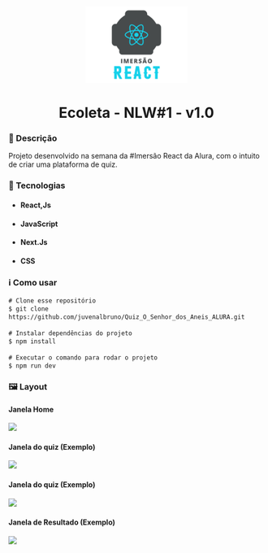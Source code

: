 <p align='center'><img width='200' src="./imgQuiz/c4w638X.png" background={{black}}></p>
<h1 align='center'>Ecoleta - NLW#1 - v1.0</h1>

<h3>🔖 Descrição</h3>
<p>Projeto desenvolvido na semana da #Imersão React da Alura, com o intuito de criar uma plataforma de quiz.</p>

<h3>🚀 Tecnologias</h3>
<ul>
    <li><h4>React,Js</h4></li>
    <li><h4>JavaScript</h4></li>
    <li><h4>Next.Js</h4></li>
    <li><h4>CSS</h4></li>
</ul>

<h3>ℹ️ Como usar</h3>

    # Clone esse repositório
    $ git clone https://github.com/juvenalbruno/Quiz_O_Senhor_dos_Aneis_ALURA.git
    
    # Instalar dependências do projeto
    $ npm install
    
    # Executar o comando para rodar o projeto
    $ npm run dev
    
<h3>🖼 Layout</h3>
<h4>Janela Home</h4>
<img src="./Quiz_O_Senhor_dos_Aneis_ALURA/imgQuiz/CapaQuiz.png">
<br/>
<h4>Janela do quiz (Exemplo)</h4>
<img src="./Quiz_O_Senhor_dos_Aneis_ALURA/imgQuiz/Quiz2.png">
<br/>
<h4>Janela do quiz (Exemplo)</h4>
<img src="./Quiz_O_Senhor_dos_Aneis_ALURA/imgQuiz/Quiz3.png">
<br/>
<h4>Janela de Resultado (Exemplo)</h4>
<img src="./Quiz_O_Senhor_dos_Aneis_ALURA/imgQuiz/Quiz4.png">
